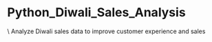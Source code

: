 # Python_Diwali_Sales_Analysis
\ Analyze Diwali sales data to improve customer experience and sales
